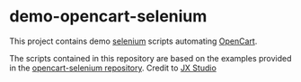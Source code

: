 # demo-opencart-selenium

This project contains demo [selenium](https://www.selenium.dev/) scripts automating [OpenCart](https://www.opencart.com/).

The scripts contained in this repository are based on the examples provided in the [opencart-selenium repository](https://github.com/jxstudio/opencart-selenium). Credit to [JX Studio](https://github.com/jxstudio)
